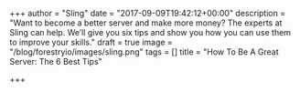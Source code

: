 +++
author = "Sling"
date = "2017-09-09T19:42:12+00:00"
description = "Want to become a better server and make more money? The experts at Sling can help. We’ll give you six tips and show you how you can use them to improve your skills."
draft = true
image = "/blog/forestryio/images/sling.png"
tags = []
title = "How To Be A Great Server: The 6 Best Tips"

+++
